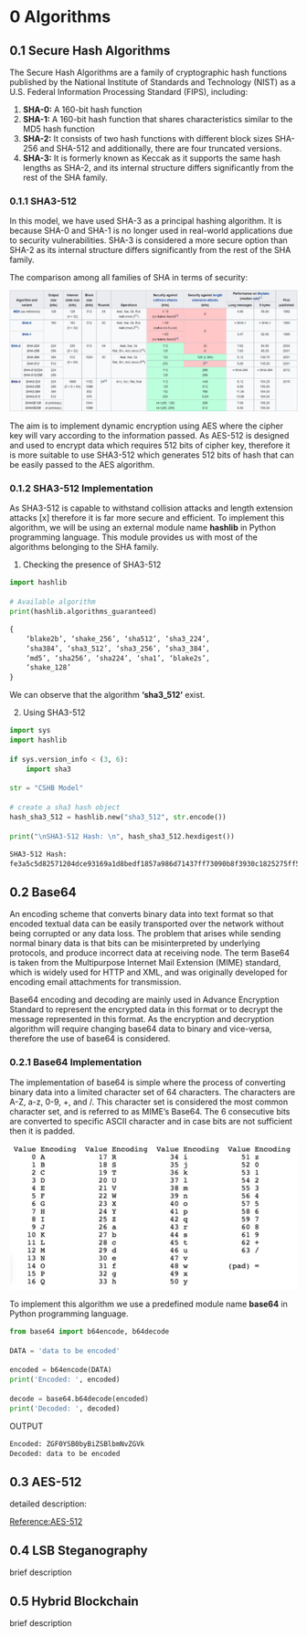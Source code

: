 # 0 Algorithms

## 0.1 Secure Hash Algorithms

The Secure Hash Algorithms are a family of cryptographic hash functions published by the National Institute of Standards and Technology (NIST) as a U.S. Federal Information Processing Standard (FIPS), including:
1. **SHA-0:** A 160-bit hash function
2. **SHA-1:** A 160-bit hash function that shares characteristics similar to the MD5 hash function
3. **SHA-2:** It consists of two hash functions with different block sizes SHA-256 and SHA-512 and additionally, there are four truncated versions.
4. **SHA-3:** It is formerly known as Keccak as it supports the same hash lengths as SHA-2, and its internal structure differs significantly from the rest of the SHA family. 

### 0.1.1 SHA3-512
In this model, we have used SHA-3 as a principal hashing algorithm. It is because SHA-0 and SHA-1 is no longer used in real-world applications due to security vulnerabilities. SHA-3 is considered a more secure option than SHA-2 as its internal structure differs significantly from the rest of the SHA family.

The comparison among all families of SHA in terms of security: 

![3](./img/3.JPG)

The aim is to implement dynamic encryption using AES where the cipher key will vary according to the information passed. As AES-512 is designed and used to encrypt data which requires 512 bits of cipher key, therefore it is more suitable to use SHA3-512 which generates 512 bits of hash that can be easily passed to the AES algorithm.


### 0.1.2 SHA3-512 Implementation

As SHA3-512 is capable to withstand collision attacks and length extension attacks [x] therefore it is far more secure and efficient. To implement this algorithm, we will be using an external module name **hashlib** in Python programming language. This module provides us with most of the algorithms belonging to the SHA family.

1. Checking the presence of SHA3-512 

```py
import hashlib

# Available algorithm
print(hashlib.algorithms_guaranteed)
```
 
```txt
{
    ‘blake2b’, ‘shake_256’, ‘sha512’, ‘sha3_224’, 
    ‘sha384’, ‘sha3_512’, ‘sha3_256’, ‘sha3_384’, 
    ‘md5’, ‘sha256’, ‘sha224’, ‘sha1’, ‘blake2s’, 
    ‘shake_128’
}
```

We can observe that the algorithm **‘sha3_512’** exist.


2. Using SHA3-512

```py
import sys
import hashlib

if sys.version_info < (3, 6):
	import sha3

str = "CSHB Model"

# create a sha3 hash object
hash_sha3_512 = hashlib.new("sha3_512", str.encode())

print("\nSHA3-512 Hash: \n", hash_sha3_512.hexdigest())
```

```txt
SHA3-512 Hash:
fe3a5c5d82571204dce93169a1d8bedf1857a986d71437ff73090b8f3930c1825275ff565b935e2edc76212d9fb218710438770f1a939b43931b5d280e1e22ee
```



## 0.2 Base64

An encoding scheme that converts binary data into text format so that encoded textual data can be easily transported over the network without being corrupted or any data loss. The problem that arises while sending normal binary data is that bits can be misinterpreted by underlying protocols, and produce incorrect data at receiving node. The term Base64 is taken from the Multipurpose Internet Mail Extension (MIME) standard, which is widely used for HTTP and XML, and was originally developed for encoding email attachments for transmission. 

Base64 encoding and decoding are mainly used in Advance Encryption Standard to represent the encrypted data in this format or to decrypt the message represented in this format. As the encryption and decryption algorithm will require changing base64 data to binary and vice-versa, therefore the use of base64 is considered.

### 0.2.1 Base64 Implementation

The implementation of base64 is simple where the  process of converting binary data into a limited character set of 64
characters. The characters are A-Z, a-z, 0-9, +, and /. This character set is considered the
most common character set, and is referred to as MIME’s Base64. The 6 consecutive bits are converted to specific ASCII character and in case bits are not sufficient then it is padded.

![4](./img/4.JPG)

To implement this algorithm we use a predefined module name **base64** in Python programming language.

```py
from base64 import b64encode, b64decode

DATA = 'data to be encoded'

encoded = b64encode(DATA)
print('Encoded: ', encoded)

decode = base64.b64decode(encoded)
print('Decoded: ', decoded)
```

OUTPUT

```txt
Encoded: ZGF0YSB0byBiZSBlbmNvZGVk
Decoded: data to be encoded
```


## 0.3 AES-512

detailed description: 

[Reference:AES-512](../aes/aes512.py)

## 0.4 LSB Steganography

brief description

## 0.5 Hybrid Blockchain

brief description